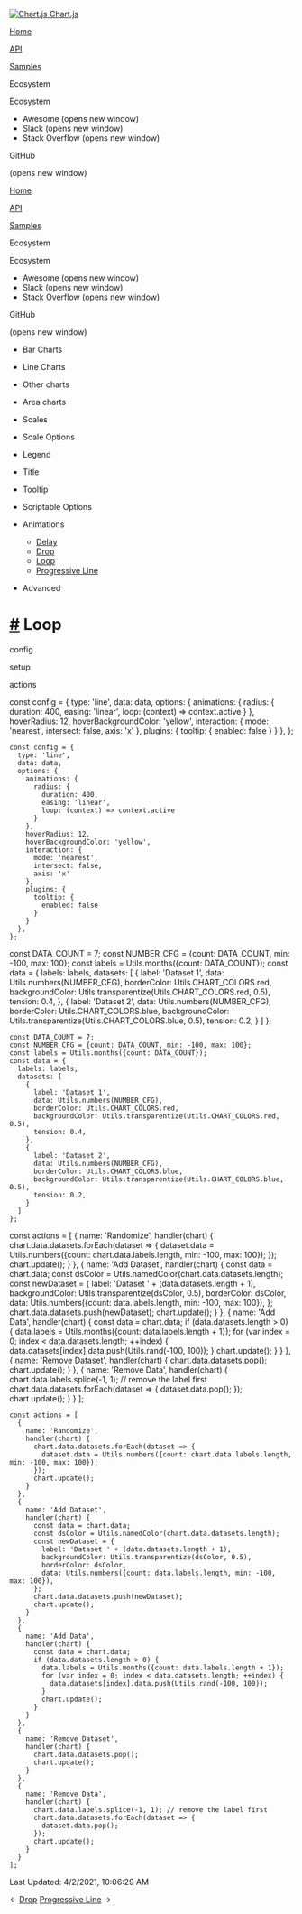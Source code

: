 <a href="/docs/3.0.0/" class="home-link router-link-active"><img src="/docs/3.0.0/favicon.ico" alt="Chart.js" class="logo" /> <span class="site-name can-hide">Chart.js</span></a>

<a href="/docs/3.0.0/" class="nav-link">Home</a>

<a href="/docs/3.0.0/api/" class="nav-link">API</a>

<a href="/docs/3.0.0/samples/" class="nav-link router-link-active">Samples</a>

<span class="title">Ecosystem</span> <span class="arrow down"></span>

<span class="title">Ecosystem</span> <span class="arrow right"></span>

-   Awesome
    <span class="sr-only">(opens new window)</span>
-   Slack
    <span class="sr-only">(opens new window)</span>
-   Stack Overflow
    <span class="sr-only">(opens new window)</span>

GitHub

<span class="sr-only">(opens new window)</span>

<a href="/docs/3.0.0/" class="nav-link">Home</a>

<a href="/docs/3.0.0/api/" class="nav-link">API</a>

<a href="/docs/3.0.0/samples/" class="nav-link router-link-active">Samples</a>

<span class="title">Ecosystem</span> <span class="arrow down"></span>

<span class="title">Ecosystem</span> <span class="arrow right"></span>

-   Awesome
    <span class="sr-only">(opens new window)</span>
-   Slack
    <span class="sr-only">(opens new window)</span>
-   Stack Overflow
    <span class="sr-only">(opens new window)</span>

GitHub

<span class="sr-only">(opens new window)</span>

-   Bar Charts <span class="arrow right"></span>

-   Line Charts <span class="arrow right"></span>

-   Other charts <span class="arrow right"></span>

-   Area charts <span class="arrow right"></span>

-   Scales <span class="arrow right"></span>

-   Scale Options <span class="arrow right"></span>

-   Legend <span class="arrow right"></span>

-   Title <span class="arrow right"></span>

-   Tooltip <span class="arrow right"></span>

-   Scriptable Options <span class="arrow right"></span>

-   Animations <span class="arrow down"></span>

    -   <a href="/docs/3.0.0/samples/animations/delay.html" class="sidebar-link">Delay</a>
    -   <a href="/docs/3.0.0/samples/animations/drop.html" class="sidebar-link">Drop</a>
    -   <a href="/docs/3.0.0/samples/animations/loop.html" class="active sidebar-link">Loop</a>
    -   <a href="/docs/3.0.0/samples/animations/progressive-line.html" class="sidebar-link">Progressive Line</a>

-   Advanced <span class="arrow right"></span>

<a href="#loop" class="header-anchor">#</a> Loop
================================================

config

setup

actions

<a href="https://github.com/chartjs/Chart.js/blob/master/docs/samples/animations/loop.md" class="code-editor-tool fab fa-github fa-lg" title="View on GitHub"></a>

const config = { type: 'line', data: data, options: { animations: { radius: { duration: 400, easing: 'linear', loop: (context) =&gt; context.active } }, hoverRadius: 12, hoverBackgroundColor: 'yellow', interaction: { mode: 'nearest', intersect: false, axis: 'x' }, plugins: { tooltip: { enabled: false } } }, };

    const config = {
      type: 'line',
      data: data,
      options: {
        animations: {
          radius: {
            duration: 400,
            easing: 'linear',
            loop: (context) => context.active
          }
        },
        hoverRadius: 12,
        hoverBackgroundColor: 'yellow',
        interaction: {
          mode: 'nearest',
          intersect: false,
          axis: 'x'
        },
        plugins: {
          tooltip: {
            enabled: false
          }
        }
      },
    };

const DATA\_COUNT = 7; const NUMBER\_CFG = {count: DATA\_COUNT, min: -100, max: 100}; const labels = Utils.months({count: DATA\_COUNT}); const data = { labels: labels, datasets: \[ { label: 'Dataset 1', data: Utils.numbers(NUMBER\_CFG), borderColor: Utils.CHART\_COLORS.red, backgroundColor: Utils.transparentize(Utils.CHART\_COLORS.red, 0.5), tension: 0.4, }, { label: 'Dataset 2', data: Utils.numbers(NUMBER\_CFG), borderColor: Utils.CHART\_COLORS.blue, backgroundColor: Utils.transparentize(Utils.CHART\_COLORS.blue, 0.5), tension: 0.2, } \] };

    const DATA_COUNT = 7;
    const NUMBER_CFG = {count: DATA_COUNT, min: -100, max: 100};
    const labels = Utils.months({count: DATA_COUNT});
    const data = {
      labels: labels,
      datasets: [
        {
          label: 'Dataset 1',
          data: Utils.numbers(NUMBER_CFG),
          borderColor: Utils.CHART_COLORS.red,
          backgroundColor: Utils.transparentize(Utils.CHART_COLORS.red, 0.5),
          tension: 0.4,
        },
        {
          label: 'Dataset 2',
          data: Utils.numbers(NUMBER_CFG),
          borderColor: Utils.CHART_COLORS.blue,
          backgroundColor: Utils.transparentize(Utils.CHART_COLORS.blue, 0.5),
          tension: 0.2,
        }
      ]
    };

const actions = \[ { name: 'Randomize', handler(chart) { chart.data.datasets.forEach(dataset =&gt; { dataset.data = Utils.numbers({count: chart.data.labels.length, min: -100, max: 100}); }); chart.update(); } }, { name: 'Add Dataset', handler(chart) { const data = chart.data; const dsColor = Utils.namedColor(chart.data.datasets.length); const newDataset = { label: 'Dataset ' + (data.datasets.length + 1), backgroundColor: Utils.transparentize(dsColor, 0.5), borderColor: dsColor, data: Utils.numbers({count: data.labels.length, min: -100, max: 100}), }; chart.data.datasets.push(newDataset); chart.update(); } }, { name: 'Add Data', handler(chart) { const data = chart.data; if (data.datasets.length &gt; 0) { data.labels = Utils.months({count: data.labels.length + 1}); for (var index = 0; index &lt; data.datasets.length; ++index) { data.datasets\[index\].data.push(Utils.rand(-100, 100)); } chart.update(); } } }, { name: 'Remove Dataset', handler(chart) { chart.data.datasets.pop(); chart.update(); } }, { name: 'Remove Data', handler(chart) { chart.data.labels.splice(-1, 1); // remove the label first chart.data.datasets.forEach(dataset =&gt; { dataset.data.pop(); }); chart.update(); } } \];

    const actions = [
      {
        name: 'Randomize',
        handler(chart) {
          chart.data.datasets.forEach(dataset => {
            dataset.data = Utils.numbers({count: chart.data.labels.length, min: -100, max: 100});
          });
          chart.update();
        }
      },
      {
        name: 'Add Dataset',
        handler(chart) {
          const data = chart.data;
          const dsColor = Utils.namedColor(chart.data.datasets.length);
          const newDataset = {
            label: 'Dataset ' + (data.datasets.length + 1),
            backgroundColor: Utils.transparentize(dsColor, 0.5),
            borderColor: dsColor,
            data: Utils.numbers({count: data.labels.length, min: -100, max: 100}),
          };
          chart.data.datasets.push(newDataset);
          chart.update();
        }
      },
      {
        name: 'Add Data',
        handler(chart) {
          const data = chart.data;
          if (data.datasets.length > 0) {
            data.labels = Utils.months({count: data.labels.length + 1});
            for (var index = 0; index < data.datasets.length; ++index) {
              data.datasets[index].data.push(Utils.rand(-100, 100));
            }
            chart.update();
          }
        }
      },
      {
        name: 'Remove Dataset',
        handler(chart) {
          chart.data.datasets.pop();
          chart.update();
        }
      },
      {
        name: 'Remove Data',
        handler(chart) {
          chart.data.labels.splice(-1, 1); // remove the label first
          chart.data.datasets.forEach(dataset => {
            dataset.data.pop();
          });
          chart.update();
        }
      }
    ];

<span class="prefix">Last Updated:</span> <span class="time">4/2/2021, 10:06:29 AM</span>

<span class="prev"> ← <a href="/docs/3.0.0/samples/animations/drop.html" class="prev">Drop</a> </span> <span class="next"> [Progressive Line](/docs/3.0.0/samples/animations/progressive-line.html) → </span>
